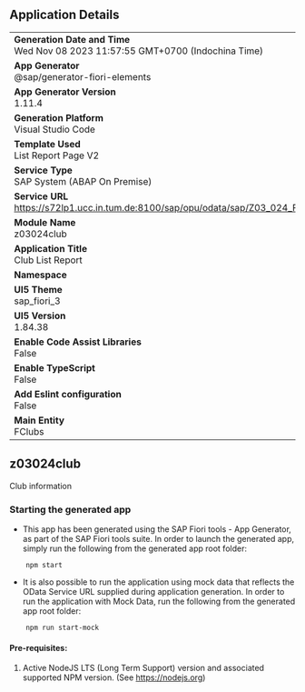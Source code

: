 ## Application Details
|               |
| ------------- |
|**Generation Date and Time**<br>Wed Nov 08 2023 11:57:55 GMT+0700 (Indochina Time)|
|**App Generator**<br>@sap/generator-fiori-elements|
|**App Generator Version**<br>1.11.4|
|**Generation Platform**<br>Visual Studio Code|
|**Template Used**<br>List Report Page V2|
|**Service Type**<br>SAP System (ABAP On Premise)|
|**Service URL**<br>https://s72lp1.ucc.in.tum.de:8100/sap/opu/odata/sap/Z03_024_FCLUB_01_SRV
|**Module Name**<br>z03024club|
|**Application Title**<br>Club List Report|
|**Namespace**<br>|
|**UI5 Theme**<br>sap_fiori_3|
|**UI5 Version**<br>1.84.38|
|**Enable Code Assist Libraries**<br>False|
|**Enable TypeScript**<br>False|
|**Add Eslint configuration**<br>False|
|**Main Entity**<br>FClubs|

## z03024club

Club information

### Starting the generated app

-   This app has been generated using the SAP Fiori tools - App Generator, as part of the SAP Fiori tools suite.  In order to launch the generated app, simply run the following from the generated app root folder:

```
    npm start
```

- It is also possible to run the application using mock data that reflects the OData Service URL supplied during application generation.  In order to run the application with Mock Data, run the following from the generated app root folder:

```
    npm run start-mock
```

#### Pre-requisites:

1. Active NodeJS LTS (Long Term Support) version and associated supported NPM version.  (See https://nodejs.org)


